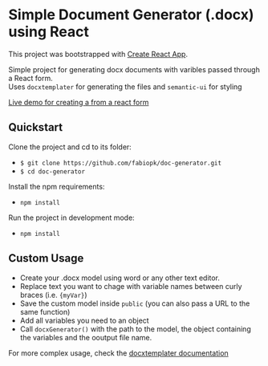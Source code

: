 # Simple Document Generator (.docx) using React

This project was bootstrapped with [Create React App](https://github.com/facebook/create-react-app).

Simple project for generating docx documents with varibles passed through a React form.<br>
Uses `docxtemplater` for generating the files and `semantic-ui` for styling

[Live demo for creating a from a react form](https://doc-generator-c9b96.web.app)

## Quickstart


Clone the project and cd to its folder:
- `$ git clone https://github.com/fabiopk/doc-generator.git`
- `$ cd doc-generator`

Install the npm requirements:
- `npm install`

Run the project in development mode:
- `npm install`

## Custom Usage

- Create your .docx model using word or any other text editor.<br>
- Replace text you want to chage with variable names between curly braces (i.e. `{myVar}`)
- Save the custom model inside `public` (you can also pass a URL to the same function)
- Add all variables you need to an object
- Call `docxGenerator()` with the path to the model, the object containing the variables and the ooutput file name.

For more complex usage, check the [docxtemplater documentation](https://docxtemplater.readthedocs.io/en/latest/)
